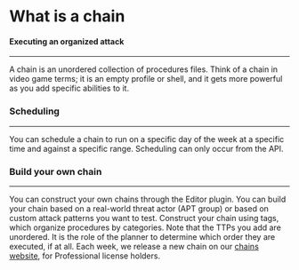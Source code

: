 
# What is a chain

#### Executing an organized attack

---

A chain is an unordered collection of procedures files. Think of a chain in video game terms; it is
an empty profile or shell, and it gets more powerful as you add specific abilities to it.

### Scheduling

---

You can schedule a chain to run on a specific day of the week at a specific time and against a specific range.
Scheduling can only occur from the API.

### Build your own chain

---

You can construct your own chains through the Editor plugin. You can
build your chain based on a real-world threat actor (APT group) or based on custom
attack patterns you want to test. Construct your chain using tags, which organize procedures by categories.
Note that the TTPs you add are unordered. It is the role of the planner to determine which order they are executed, if at all.
Each week, we release a new chain on our [chains website](https://chains.prelude.org), for Professional license holders.
